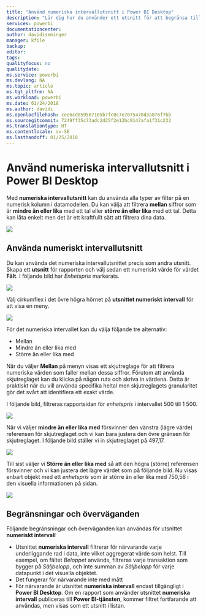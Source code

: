 ```yaml
---
title: "Använd numeriska intervallutsnitt i Power BI Desktop"
description: "Lär dig hur du använder ett utsnitt för att begränsa till numeriska intervall i Power BI Desktop"
services: powerbi
documentationcenter: 
author: davidiseminger
manager: kfile
backup: 
editor: 
tags: 
qualityfocus: no
qualitydate: 
ms.service: powerbi
ms.devlang: NA
ms.topic: article
ms.tgt_pltfrm: NA
ms.workload: powerbi
ms.date: 01/24/2018
ms.author: davidi
ms.openlocfilehash: cee6cd859507105b7fc0c7e7075478d3a876f7bb
ms.sourcegitcommit: 7249ff35c73adc2d25f2e12bc0147afa1f31c232
ms.translationtype: HT
ms.contentlocale: sv-SE
ms.lasthandoff: 01/25/2018
---
```

# <a name="use-the-numeric-range-slicer-in-power-bi-desktop"></a>Använd numeriska intervallutsnitt i Power BI Desktop
Med **numeriska intervallutsnitt** kan du använda alla typer av filter på en numerisk kolumn i datamodellen. Du kan välja att filtrera **mellan** siffror som är **mindre än eller lika** med ett tal eller **större än eller lika** med ett tal. Detta kan låta enkelt men det är ett kraftfullt sätt att filtrera dina data.

![](media/desktop-slicer-numeric-range/slicer-numeric-range_2.png)

## <a name="using-the-numeric-range-slicer"></a>Använda numeriskt intervallutsnitt
Du kan använda det numeriska intervallutsnittet precis som andra utsnitt. Skapa ett **utsnitt** för rapporten och välj sedan ett numeriskt värde för värdet **Fält**. I följande bild har *Enhetspris* markerats.

![](media/desktop-slicer-numeric-range/slicer-numeric-range_3.png)

Välj cirkumflex i det övre högra hörnet på **utsnittet numeriskt intervall** för att visa en meny.

![](media/desktop-slicer-numeric-range/slicer-numeric-range_4.png)

För det numeriska intervallet kan du välja följande tre alternativ:

* Mellan
* Mindre än eller lika med
* Större än eller lika med

När du väljer **Mellan** på menyn visas ett skjutreglage för att filtrera numeriska värden som faller mellan dessa siffror. Förutom att använda skjutreglaget kan du klicka på någon ruta och skriva in värdena. Detta är praktiskt när du vill använda specifika heltal men skjutreglagets granularitet gör det svårt att identifiera ett exakt värde.

I följande bild, filtreras rapportsidan för *enhetspris* i intervallet 500 till 1 500.

![](media/desktop-slicer-numeric-range/slicer-numeric-range_5.png)

När vi väljer **mindre än eller lika med** försvinner den vänstra (lägre värde) referensen för skjutreglaget och vi kan bara justera den övre gränsen för skjutreglaget. I följande bild ställer vi in skjutreglaget på 497,17.

![](media/desktop-slicer-numeric-range/slicer-numeric-range_6.png)

Till sist väljer vi **Större än eller lika med** så att den högra (större) referensen försvinner och vi kan justera det lägre värdet som på följande bild. Nu visas enbart objekt med ett *enhetspris* som är större än eller lika med 750,56 i den visuella informationen på sidan.

![](media/desktop-slicer-numeric-range/slicer-numeric-range_7.png)

## <a name="limitations-and-considerations"></a>Begränsningar och överväganden
Följande begränsningar och överväganden kan användas för utsnittet **numeriskt intervall**

* Utsnittet **numeriska intervall** filtrerar för närvarande varje underliggande rad i data, inte vilket aggregerat värde som helst. Till exempel, om fältet *Beloppet* används, filtreras varje transaktion som bygger på *Säljbelopp*, och inte summan av *Säljbelopp* för varje datapunkt i det visuella objektet.
* Det fungerar för närvarande inte med mått
* För närvarande är utsnittet **numeriska intervall** endast tillgängligt i **Power BI Desktop**. Om en rapport som använder utsnittet **numeriska intervall** publiceras till **Power BI-tjänsten**, kommer filtret fortfarande att användas, men visas som ett utsnitt i listan.

